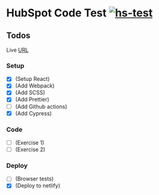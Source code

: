 # HubSpot Code Test [![hs-test](https://github.com/mrndhlovu/hs-code-test/actions/workflows/hs-test.yml/badge.svg)](https://github.com/mrndhlovu/hs-code-test/actions/workflows/hs-test.yml)

## Todos

Live [URL](https://6154196ed2b5f6bf8fae74ec--hs-test.netlify.app/)


### Setup

- [x] (Setup React)
- [x] (Add Webpack)
- [x] (Add SCSS)
- [x] (Add Prettier)
- [ ] (Add Github actions)
- [x] (Add Cypress)

### Code

- [ ] (Exercise 1)
- [ ] (Exercise 2)

### Deploy

- [ ] (Browser tests)
- [x] (Deploy to netlify)
